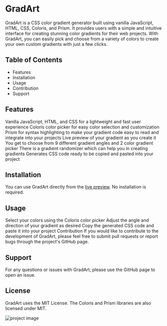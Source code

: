 # GradArt
GradArt is a CSS color gradient generator built using vanilla JavaScript, HTML, CSS, Coloris, and Prism. It provides users with a simple and intuitive interface for creating stunning color gradients for their web projects. With GradArt, you can easily pick and choose from a variety of colors to create your own custom gradients with just a few clicks.

## Table of Contents
- Features
- Installation
- Usage
- Contribution
- Support

## Features
Vanilla JavaScript, HTML, and CSS for a lightweight and fast user experience
Coloris color picker for easy color selection and customization
Prism for syntax highlighting to make your gradient code easy to read and integrate into your projects
Live preview of your gradient as you create it
You get to choose from 9 different gradient angles and 2 color gradient picker
There is a gradient randomizer which can help you in creating gradients
Generates CSS code ready to be copied and pasted into your project
## Installation
You can use GradArt directly from the [live preview](https://mithesh-b.github.io/Gradart/). No installation is required.

## Usage
Select your colors using the Coloris color picker
Adjust the angle and direction of your gradient as desired
Copy the generated CSS code and paste it into your project
Contribution
If you would like to contribute to the development of GradArt, please feel free to submit pull requests or report bugs through the project's GitHub page.

## Support
For any questions or issues with GradArt, please use the GitHub page to open an issue.

## License
GradArt uses the MIT License. The Coloris and Prism libraries are also licensed under MIT.

![project image](https://user-images.githubusercontent.com/115478939/215692630-1a13abc2-41f1-42d9-ae1e-a0d9ce5083ef.png)
